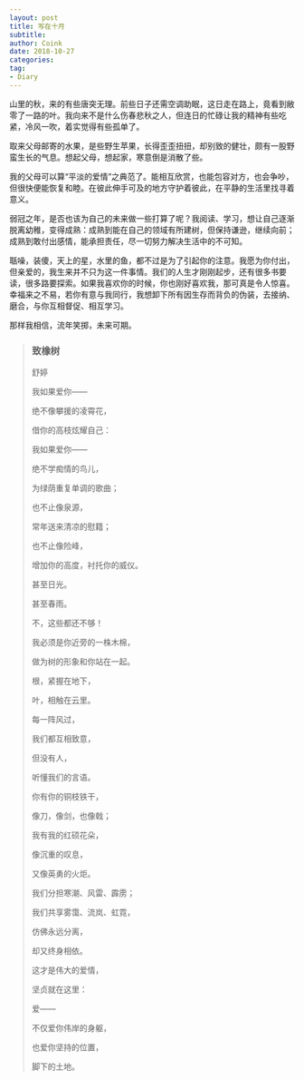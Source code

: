 ```yaml
---
layout: post
title: 写在十月
subtitle: 
author: Coink
date: 2018-10-27
categories:
tag:
- Diary
---
```


山里的秋，来的有些唐突无理。前些日子还需空调助眠，这日走在路上，竟看到敝零了一路的叶。我向来不是什么伤春悲秋之人，但连日的忙碌让我的精神有些吃紧，冷风一吹，着实觉得有些孤单了。

取来父母邮寄的水果，是些野生苹果，长得歪歪扭扭，却别致的健壮，颇有一股野蛮生长的气息。想起父母，想起家，寒意倒是消散了些。

我的父母可以算“平淡的爱情”之典范了。能相互欣赏，也能包容对方，也会争吵，但很快便能恢复和睦。在彼此伸手可及的地方守护着彼此，在平静的生活里找寻着意义。

弱冠之年，是否也该为自己的未来做一些打算了呢？我阅读、学习，想让自己逐渐脱离幼稚，变得成熟：成熟到能在自己的领域有所建树，但保持谦逊，继续向前；成熟到敢付出感情，能承担责任，尽一切努力解决生活中的不可知。

聒噪，装傻，天上的星，水里的鱼，都不过是为了引起你的注意。我愿为你付出，但亲爱的，我生来并不只为这一件事情。我们的人生才刚刚起步，还有很多书要读，很多路要探索。如果我喜欢你的时候，你也刚好喜欢我，那可真是令人惊喜。幸福来之不易，若你有意与我同行，我想卸下所有因生存而背负的伪装，去接纳、磨合，与你互相督促、相互学习。

那样我相信，流年笑掷，未来可期。



> ### 致橡树
> 
>
> 舒婷
>
> 我如果爱你——
> 
> 绝不像攀援的凌霄花，
> 
> 借你的高枝炫耀自己：
> 
> 我如果爱你——
> 
> 绝不学痴情的鸟儿，
> 
> 为绿荫重复单调的歌曲；
> 
> 也不止像泉源，
> 
> 常年送来清凉的慰籍；
> 
> 也不止像险峰，
> 
> 增加你的高度，衬托你的威仪。
> 
> 甚至日光。
> 
> 甚至春雨。
>
> 
> 
> 不，这些都还不够！
> 
> 我必须是你近旁的一株木棉，
> 
> 做为树的形象和你站在一起。
> 
> 根，紧握在地下，
> 
> 叶，相触在云里。
> 
> 每一阵风过，
> 
> 我们都互相致意，
> 
> 但没有人，
> 
> 听懂我们的言语。
> 
> 你有你的铜枝铁干，
> 
> 像刀，像剑，也像戟；
> 
> 我有我的红硕花朵，
> 
> 像沉重的叹息，
> 
> 又像英勇的火炬。
> 
> 
> 
> 我们分担寒潮、风雷、霹雳；
> 
> 我们共享雾霭、流岚、虹霓，
> 
> 仿佛永远分离，
> 
> 却又终身相依。
> 
> 这才是伟大的爱情，
> 
> 坚贞就在这里：
> 
> 爱——
> 
> 不仅爱你伟岸的身躯，
> 
> 也爱你坚持的位置，
> 
> 脚下的土地。

